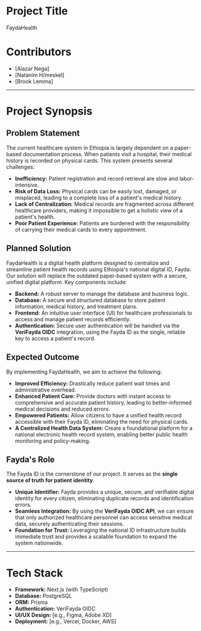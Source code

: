 # Project Title
FaydaHealth

# Contributors
*   [Alazar Nega]
*   [Natanim H/meskel]
*   [Brook Lemma]

---

# Project Synopsis

## Problem Statement
The current healthcare system in Ethiopia is largely dependent on a paper-based documentation process. When patients visit a hospital, their medical history is recorded on physical cards. This system presents several challenges:
*   **Inefficiency:** Patient registration and record retrieval are slow and labor-intensive.
*   **Risk of Data Loss:** Physical cards can be easily lost, damaged, or misplaced, leading to a complete loss of a patient's medical history.
*   **Lack of Centralization:** Medical records are fragmented across different healthcare providers, making it impossible to get a holistic view of a patient's health.
*   **Poor Patient Experience:** Patients are burdened with the responsibility of carrying their medical cards to every appointment.

## Planned Solution
FaydaHealth is a digital health platform designed to centralize and streamline patient health records using Ethiopia's national digital ID, Fayda. Our solution will replace the outdated paper-based system with a secure, unified digital platform. Key components include:
*   **Backend:** A robust server to manage the database and business logic.
*   **Database:** A secure and structured database to store patient information, medical history, and treatment plans.
*   **Frontend:** An intuitive user interface (UI) for healthcare professionals to access and manage patient records efficiently.
*   **Authentication:** Secure user authentication will be handled via the **VeriFayda OIDC** integration, using the Fayda ID as the single, reliable key to access a patient's record.

## Expected Outcome
By implementing FaydaHealth, we aim to achieve the following:
*   **Improved Efficiency:** Drastically reduce patient wait times and administrative overhead.
*   **Enhanced Patient Care:** Provide doctors with instant access to comprehensive and accurate patient history, leading to better-informed medical decisions and reduced errors.
*   **Empowered Patients:** Allow citizens to have a unified health record accessible with their Fayda ID, eliminating the need for physical cards.
*   **A Centralized Health Data System:** Create a foundational platform for a national electronic health record system, enabling better public health monitoring and policy-making.

## Fayda's Role
The Fayda ID is the cornerstone of our project. It serves as the **single source of truth for patient identity**.
*   **Unique Identifier:** Fayda provides a unique, secure, and verifiable digital identity for every citizen, eliminating duplicate records and identification errors.
*   **Seamless Integration:** By using the **VeriFayda OIDC API**, we can ensure that only authorized healthcare personnel can access sensitive medical data, securely authenticating their sessions.
*   **Foundation for Trust:** Leveraging the national ID infrastructure builds immediate trust and provides a scalable foundation to expand the system nationwide.

---

# Tech Stack
*   **Framework:** Next.js (with TypeScript)
*   **Database:** PostgreSQL
*   **ORM:** Prisma
*   **Authentication:** VeriFayda OIDC
*   **UI/UX Design:** [e.g., Figma, Adobe XD]
*   **Deployment:** [e.g., Vercel, Docker, AWS]
